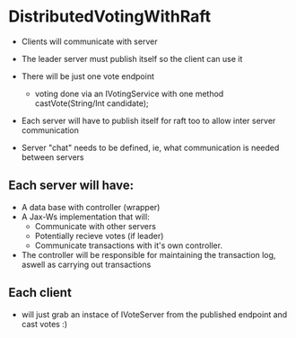 # DistributedVotingWithRaft

- Clients will communicate with server
- The leader server must publish itself so the client can use it

- There will be just one vote endpoint
  - voting done via an IVotingService with one method castVote(String/Int candidate);

- Each server will have to publish itself for raft too to allow inter server communication
- Server "chat" needs to be defined, ie, what communication is needed between servers


## Each server will have:
- A data base with controller (wrapper)
- A Jax-Ws implementation that will:
  - Communicate with other servers
  - Potentially recieve votes (if leader)
  - Communicate transactions with it's own controller.
- The controller will be responsible for maintaining the transaction log, aswell as carrying out transactions

## Each client
- will just grab an instace of IVoteServer from the published endpoint and cast votes :)